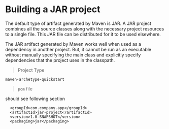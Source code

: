 # Building a JAR project

The default type of artifact generated by Maven is JAR.
A JAR project combines all the source classes along with the necessary project resources to a single file.
This JAR file can be distributed for it to be used elsewhere.

The JAR artifact generated by Maven works well when used as a dependency in another project.
But, it cannot be run as an executable without manually specifying the main class and explicitly specify dependencies that the project uses in the classpath. 

> Project Type

`maven-archetype-quickstart`

> `pom` file

should see following section

```
  <groupId>com.company.app</groupId>
  <artifactId>jar-project</artifactId>
  <version>1.0-SNAPSHOT</version>
  <packaging>jar</packaging>
```
